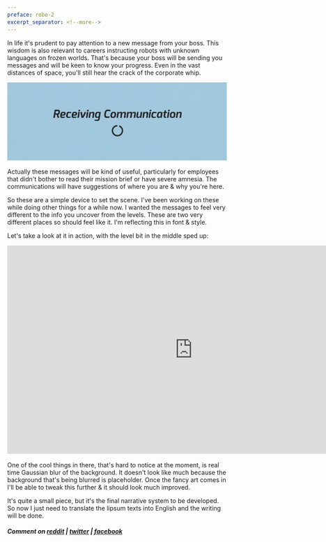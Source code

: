 ```yaml
---
preface: robo-2
excerpt_separator: <!--more-->
---
```

In life it's prudent to pay attention to a new message from your boss. This wisdom is also relevant to careers instructing robots with unknown languages on frozen worlds. That's because your boss will be sending you messages and will be keen to know your progress. Even in the vast distances of space, you'll still hear the crack of the corporate whip.

![](/assets/2018-12-21/top.jpg "What will it say I wonder?")

<!--more-->

Actually these messages will be kind of useful, particularly for employees that didn't bother to read their mission brief or have severe amnesia. The communications will have suggestions of where you are & why you're here.

So these are a simple device to set the scene. I've been working on these while doing other things for a while now. I wanted the messages to feel very different to the info you uncover from the levels. These are two very different places so should feel like it. I'm reflecting this in font & style.

Let's take a look at it in action, with the level bit in the middle sped up:

<div class="video-wrap">
  <iframe width="850" height="478"
    src="https://www.youtube-nocookie.com/embed/RKtIOIWtK4c"
    frameborder="0"
    allow="accelerometer; autoplay; encrypted-media; gyroscope; picture-in-picture"
    allowfullscreen>
  </iframe>
</div>

One of the cool things in there, that's hard to notice at the moment, is real time Gaussian blur of the background. It doesn't look like much because the background that's being blurred is placeholder. Once the fancy art comes in I'll be able to tweak this further & it should look much improved.

It's quite a small piece, but it's the final narrative system to be developed. So now I just need to translate the lipsum texts into English and the writing will be done.

##### Comment on [reddit](https://www.reddit.com/r/devblogs/comments/a8dmze/robo_instructus_a_message_from_your_boss/) | [twitter](https://twitter.com/bigabgames/status/1076201392182886403) | [facebook](https://www.facebook.com/bigabgames/posts/2215695078517867)
